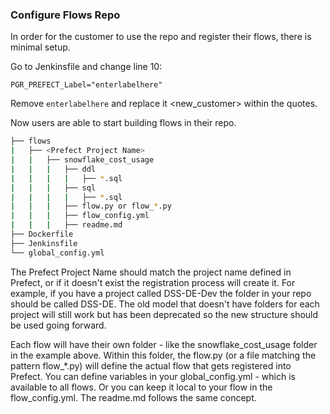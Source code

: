 ### Configure Flows Repo

In order for the customer to use the repo and register their flows, there is minimal setup.

Go to Jenkinsfile and change line 10:

`PGR_PREFECT_Label="enterlabelhere"`

Remove `enterlabelhere` and replace it <new_customer> within the quotes.

Now users are able to start building flows in their repo.

```bash
├── flows
|   ├── <Prefect Project Name>
|   |   ├── snowflake_cost_usage
|   |   |   ├── ddl
|   |   |   |   ├── *.sql
|   |   |   ├── sql
|   |   |   |   ├── *.sql
|   |   |   ├── flow.py or flow_*.py
|   |   |   ├── flow_config.yml
|   |   |   ├── readme.md
├── Dockerfile
├── Jenkinsfile
└── global_config.yml
```

The Prefect Project Name should match the project name defined in Prefect, or if it doesn't exist the registration process will create it.  For example, if you have a project called DSS-DE-Dev the folder in your repo should be called DSS-DE.  The old model that doesn't have folders for each project will still work but has been deprecated so the new structure should be used going forward.

Each flow will have their own folder - like the snowflake_cost_usage folder in the example above.  Within this folder, the flow.py (or a file matching the pattern flow_*.py) will define the actual flow that gets registered into Prefect. You can define variables in your global_config.yml - which is available to all flows.  Or you can keep it local to your flow in the flow_config.yml.  The readme.md follows the same concept.
